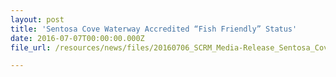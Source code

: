 ```yaml
---
layout: post
title: 'Sentosa Cove Waterway Accredited “Fish Friendly” Status'
date: 2016-07-07T00:00:00.000Z
file_url: /resources/news/files/20160706_SCRM_Media-Release_Sentosa_Cove_Waterway_Accredited_Fish_Friendly_Status.pdf

---
```

